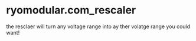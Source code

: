 # ryomodular.com_rescaler
 the resclaer will turn any voltage range into ay ther volatge range you could want!
